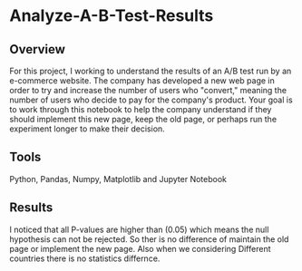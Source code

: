 # Analyze-A-B-Test-Results

## Overview 
For this project, I working to understand the results of an A/B test run by an e-commerce website. The company has developed a new web page in order to try and increase the number of users who "convert," meaning the number of users who decide to pay for the company's product. Your goal is to work through this notebook to help the company understand if they should implement this new page, keep the old page, or perhaps run the experiment longer to make their decision.


## Tools
Python, Pandas, Numpy, Matplotlib and Jupyter Notebook

## Results
I noticed that all P-values are higher than (0.05) which means the null hypothesis can not be rejected.
So ther is no difference of maintain the old page or implement the new page.
Also when we considering Different countries there is no statistics differnce.
